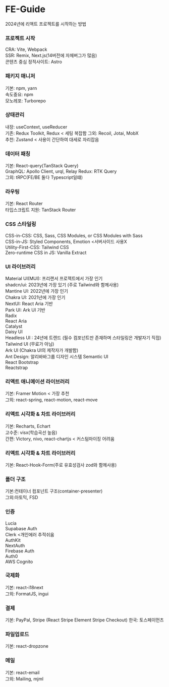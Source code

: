 # FE-Guide
2024년에 리액트 프로젝트를 시작하는 방법


### 프로젝트 시작
CRA: Vite, Webpack  
SSR: Remix, Next.js(14버전에 자체버그가 많음)  
콘텐츠 중심 정적사이트: Astro

### 패키지 매니저
기본: npm, yarn  
속도중요: npm  
모노레포: Turborepo

### 상태관리
내장: useContext, useReducer  
기존: Redux Toolkit, Redux  < 세팅 복잡함
그외: Recoil, Jotai, MobX  
추천: Zustand  < 사용이 간단하여 대세로 자리잡음

### 데이터 패칭
기본: React-query(TanStack Query)  
GraphQL: Apollo Client, urql, Relay
Redux: RTK Query  
그외: tRPC(FE/BE 둘다 Typescript일떄)   

### 라우팅
기본: React Router  
타입스크립트 지원: TanStack Router

### CSS 스타일링
CSS-in-CSS: CSS, Sass, CSS Modules, or CSS Modules with Sass    
CSS-in-JS:  Styled Components, Emotion  <서버사이드 사용X  
Utility-First-CSS: Tailwind CSS  
Zero-runtime CSS in JS: Vanilla Extract

### UI 라이브러리
Material UI(MUI): 프리랜서 프로젝트에서 가장 인기  
shadcn/ui: 2023년에 가장 있기 (주로 Tailwind와 함께사용)  
Mantine UI: 2022년에 가장 인기  
Chakra UI: 2021년에 가장 인기  
NextUI: React Aria 기반  
Park UI: Ark UI 기반  
Radix  
React Aria  
Catalyst  
Daisy UI  
Headless UI : 24년에 트렌드 (필수 컴포넌트만 존재하며 스타일링은 개발자기 직접)  
Tailwind UI (무료가 아님)  
Ark UI (Chakra UI의 제작자가 개발함)  
Ant Design: 알리바바그룹 디자인 시스템
Semantic UI  
React Bootstrap  
Reactstrap  

### 리액트 애니메이션 라이브러리
기본: Framer Motion < 가장 추천  
그외: react-spring, react-motion, react-move  

### 리액트 시각화 & 차트 라이브러리
기본: Recharts, Echart  
고수준: visx(학습곡선 높음)  
간편: Victory, nivo, react-chartjs < 커스텀마이징 어려움  

### 리액트 시각화 & 차트 라이브러리
기본: React-Hook-Form(주로 유효성검사 zod와 함께사용)

### 폴더 구조
기본:컨테이너 컴포넌트 구조(container-presenter)  
그외:아토믹, FSD  

### 인증
Lucia  
Supabase Auth  
Clerk <개인에러 추적쉬움  
AuthKit  
NextAuth  
Firebase Auth  
Auth0  
AWS Cognito  

### 국제화
기본: react-i18next  
그외: FormatJS, ingui


### 결제
기본: PayPal, Stripe (React Stripe Element  Stripe Checkout)
한국: 토스페이먼츠

### 파일업로드
기본: react-dropzone

### 메일
기본: react-email  
그외: Mailing, mjml
